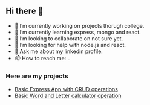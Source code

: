 ## Hi there 👋
- 🔭 I’m currently working on projects thorugh college.
- 🌱 I’m currently learning express, mongo and react.
- 👯 I’m looking to collaborate on not sure yet.
- 🤔 I’m looking for help with node.js and react.
- 💬 Ask me about my linkedin profile.
- 📫 How to reach me: ..

### Here are my projects
- [Basic Express App with CRUD operations](https://github.com/poojag7277/expressApp1)
- [Basic Word and Letter calculator operation](https://github.com/poojag7277/reactProject)

